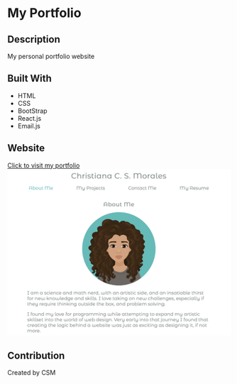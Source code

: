 # My Portfolio
## Description
My personal portfolio website
## Built With
- HTML
- CSS
- BootStrap
- React.js
- Email.js
## Website
[Click to visit my portfolio](https://nicavulcan.github.io/ccs-morales/)
[![Portfolio About Me Section](/src/assets/images/portfolio-sc.png)](https://nicavulcan.github.io/ccs-morales/)
## Contribution
Created by CSM